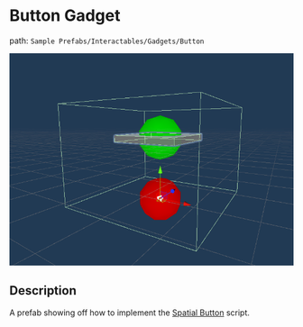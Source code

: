 # Button Gadget

path: `Sample Prefabs/Interactables/Gadgets/Button`

![Button Prefab in scene](/Media/Manual/Gadgets/ButtonGadgetScene.png)

## Description
A prefab showing off how to implement the [Spatial Button](~/Manual/Interaction/SpatialButton.md) script.

